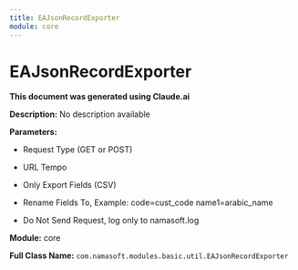 ```yaml
---
title: EAJsonRecordExporter
module: core
---
```



<div class='entity-flows'>

# EAJsonRecordExporter

**This document was generated using Claude.ai**

**Description:** No description available

**Parameters:**
- Request Type (GET or POST)
- URL Tempo
- Only Export Fields (CSV)
- Rename Fields To, Example:
code=cust_code
name1=arabic_name

- Do Not Send Request, log only to namasoft.log

**Module:** core

**Full Class Name:** `com.namasoft.modules.basic.util.EAJsonRecordExporter`


</div>

